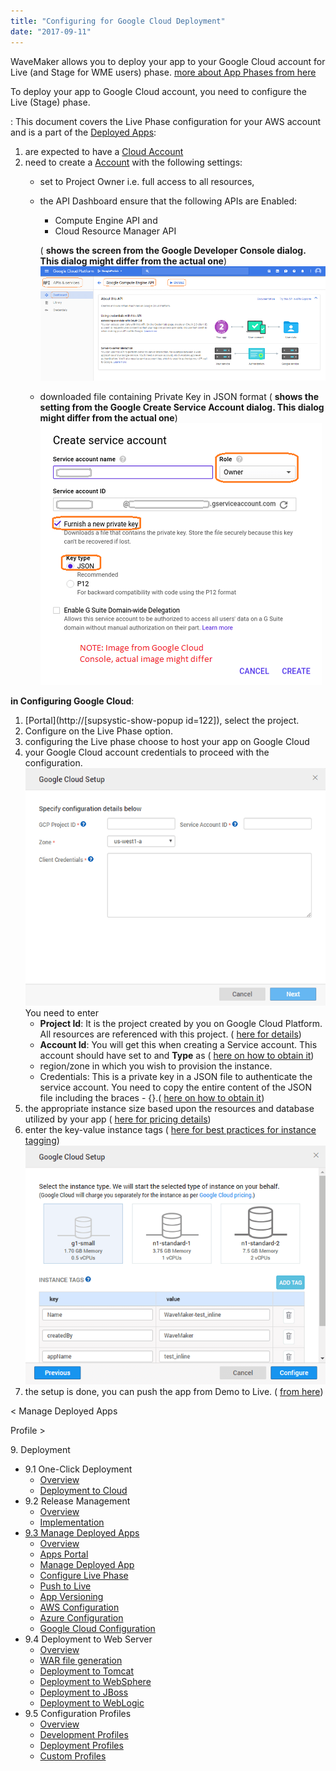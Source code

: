 ```yaml
---
title: "Configuring for Google Cloud Deployment"
date: "2017-09-11"
---
```


WaveMaker allows you to deploy your app to your Google Cloud account for Live (and Stage for WME users) phase. [more about App Phases from here](/learn/app-development/deployment/release-management/)

To deploy your app to Google Cloud account, you need to configure the Live (Stage) phase.

: This document covers the Live Phase configuration for your AWS account and is a part of the [Deployed Apps](/learn/app-development/deployment/manage-deployed-apps/):

1. are expected to have a [Cloud Account](https://console.cloud.google.com/)
2. need to create a [Account](https://cloud.google.com/iam/docs/creating-managing-service-accounts#creating_a_service_account) with the following settings:
    - set to Project Owner i.e. full access to all resources,
    - the API Dashboard ensure that the following APIs are Enabled:
        
        - Compute Engine API and
        - Cloud Resource Manager API
        
        ( **shows the screen from the Google Developer Console dialog. This dialog might differ from the actual one**) [![](../assets/google_account_enable.png)](../assets/google_account_enable.png)
    - downloaded file containing Private Key in JSON format ( **shows the setting from the Google Create Service Account dialog. This dialog might differ from the actual one**) [![](../assets/google_account_settings.png)](../assets/google_account_settings.png)

**in Configuring Google Cloud**:

1. [Portal](http://[supsystic-show-popup id=122]), select the project.
2. Configure on the Live Phase option.
3. configuring the Live phase choose to host your app on Google Cloud
4. your Google Cloud account credentials to proceed with the configuration. [![](../assets/deploy_google_account.png)](../assets/deploy_google_account.png) You need to enter
    - **Project Id**: It is the project created by you on Google Cloud Platform. All resources are referenced with this project. ( [here for details](https://cloud.google.com/resource-manager/docs/creating-managing-projects))
    - **Account Id**: You will get this when creating a Service account. This account should have set to and **Type** as ( [here on how to obtain it](https://cloud.google.com/compute/docs/access/service-accounts))
    - region/zone in which you wish to provision the instance.
    - Credentials: This is a private key in a JSON file to authenticate the service account. You need to copy the entire content of the JSON file including the braces - {}.( [here on how to obtain it](https://cloud.google.com/compute/docs/access/service-accounts))
5. the appropriate instance size based upon the resources and database utilized by your app ( [here for pricing details](https://cloud.google.com/compute/pricing))
6. enter the key-value instance tags ( [here for best practices for instance tagging](https://cloud.google.com/compute/docs/storing-retrieving-metadata)) [![](../assets/deploy_google_instance.png)](../assets/deploy_google_instance.png)
7. the setup is done, you can push the app from Demo to Live. ( [from here](/learn/app-development/deployment/manage-deployed-apps/#push-to-live))

< Manage Deployed Apps

Profile >

9\. Deployment

- 9.1 One-Click Deployment
    - [Overview](/learn/app-development/deployment/one-click-deployment/)
    - [Deployment to Cloud](/learn/app-development/deployment/one-click-deployment/#cloud-deployment)
- 9.2 Release Management
    - [Overview](/learn/app-development/deployment/release-management/)
    - [Implementation](/learn/app-development/deployment/release-management/#working)
- [9.3 Manage Deployed Apps](/learn/app-development/deployment/manage-deployed-apps/)
    - [Overview](/learn/app-development/deployment/manage-deployed-apps/)
    - [Apps Portal](/learn/app-development/deployment/manage-deployed-apps/#apps-portal)
    - [Manage Deployed App](/learn/app-development/deployment/manage-deployed-apps/#manage-deployed-app)
    - [Configure Live Phase](/learn/app-development/deployment/manage-deployed-apps/#configure-live)
    - [Push to Live](/learn/app-development/deployment/manage-deployed-apps/#push-to-live)
    - [App Versioning](/learn/app-development/deployment/manage-deployed-apps/#versioning)
    - [AWS Configuration](/learn/app-development/deployment/deployment-to-aws/)
    - [Azure Configuration](/learn/app-development/deployment/deployment-to-azure/)
    - [Google Cloud Configuration](#)
- 9.4 Deployment to Web Server
    - [Overview](/learn/app-development/deployment/deployment-web-server/#)
    - [WAR file generation](/learn/app-development/deployment/deployment-web-server/#war-file-generation)
    - [Deployment to Tomcat](/learn/how-tos/wavemaker-application-deployment-tomcat/)
    - [Deployment to WebSphere](/learn/how-tos/wavemaker-application-deployment-websphere-liberty-profile/)
    - [Deployment to JBoss](/learn/how-tos/wavemaker-application-deployment-jboss/)
    - [Deployment to WebLogic](/learn/how-tos/wavemaker-application-deployment-weblogic-application-server/)
- 9.5 Configuration Profiles
    - [Overview](/learn/app-development/deployment/configuration-profiles/)
    - [Development Profiles](/learn/app-development/deployment/configuration-profiles/#dev-profile)
    - [Deployment Profiles](/learn/app-development/deployment/configuration-profiles/#deploy-profile)
    - [Custom Profiles](/learn/app-development/deployment/configuration-profiles/#custom-profile)
